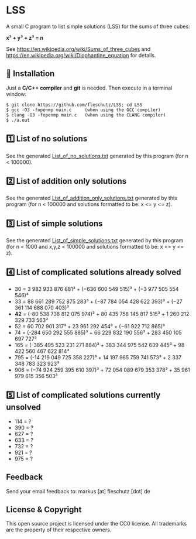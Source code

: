 LSS
===
A small C program to list simple solutions (LSS) for the sums of three cubes:

**x³ + y³ + z³ = n**

See https://en.wikipedia.org/wiki/Sums_of_three_cubes and https://en.wikipedia.org/wiki/Diophantine_equation for details.


🔧 Installation
----------------
Just a **C/C++ compiler** and **git** is needed. Then execute in a terminal window:
```
$ git clone https://github.com/fleschutz/LSS; cd LSS
$ gcc -O3 -fopenmp main.c     (when using the GCC compiler)
$ clang -O3 -fopenmp main.c   (when using the CLANG compiler)
$ ./a.out 
```

1️⃣ List of no solutions
----------------------------
See the generated [List_of_no_solutions.txt](Results/List_of_no_solutions.txt) generated by this program (for n < 100000).


2️⃣ List of addition only solutions
----------------------------------
See the generated [List_of_addition_only_solutions.txt](Results/List_of_addition_only_solutions.txt) generated by this program (for n < 100000 and solutions formatted to be: x <= y <= z).


3️⃣ List of simple solutions
----------------------------
See the generated [List_of_simple_solutions.txt](Results/List_of_simple_solutions.txt) generated by this program (for n < 1000 and x,y,z < 100000 and solutions formatted to be: x <= y <= z).


4️⃣ List of complicated solutions already solved
------------------------------------------------
* 30 = 3 982 933 876 681³ + (−636 600 549 515)³ + (−3 977 505 554 546)³
* 33 = 88 661 289 752 875 283³ + (−87 784 054 428 622 393)³ + (−27 361 114 688 070 403)³
* **42** = (-80 538 738 812 075 974)³ + 80 435 758 145 817 515³ + 1 260 212 329 733 563³ 
* 52 = 60 702 901 317³ + 23 961 292 454³ + (−61 922 712 865)³
* 74 = (-284 650 292 555 885)³ + 66 229 832 190 556³ + 283 450 105 697 727³
* 165 = (-385 495 523 231 271 884)³ + 383 344 975 542 639 445³ + 98 422 560 467 622 814³
* 795 = (-14 219 049 725 358 227)³ + 14 197 965 759 741 573³ + 2 337 348 783 323 923³
* 906 = (−74 924 259 395 610 397)³ + 72 054 089 679 353 378³ + 35 961 979 615 356 503³


5️⃣ List of complicated solutions currently unsolved
----------------------------------------------------
* 114 = ?
* 390 = ?
* 627 = ?
* 633 = ?
* 732 = ?
* 921 = ?
* 975 = ?


Feedback
--------
Send your email feedback to: markus [at] fleschutz [dot] de


License & Copyright
-------------------
This open source project is licensed under the CC0 license. All trademarks are the property of their respective owners.
